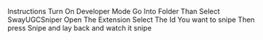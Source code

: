 Instructions
Turn On Developer Mode
Go Into Folder
Than Select SwayUGCSniper
Open The Extension
Select The Id You want to snipe
Then press Snipe and lay back and watch it snipe
